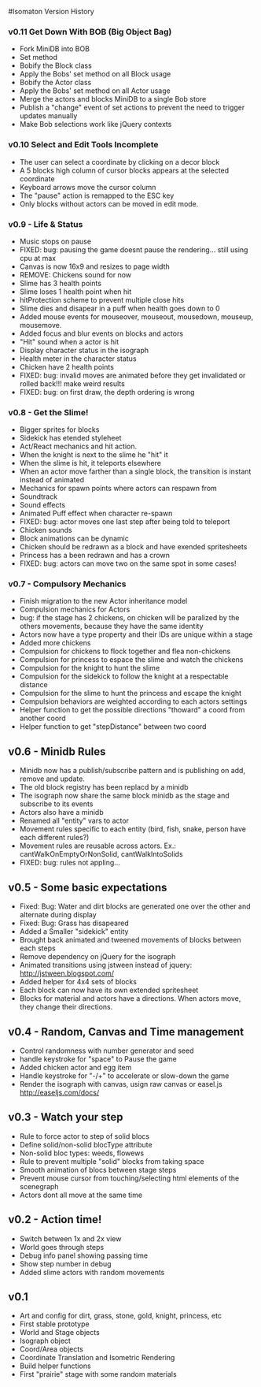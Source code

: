 #Isomaton Version History

### v0.11 Get Down With BOB (Big Object Bag)
- Fork MiniDB into BOB
- Set method
- Bobify the Block class
- Apply the Bobs' set method on all Block usage
- Bobify the Actor class
- Apply the Bobs' set method on all Actor usage
- Merge the actors and blocks MiniDB to a single Bob store
- Publish a "change" event of set actions to prevent the need to trigger updates manually
- Make Bob selections work like jQuery contexts

### v0.10 Select and Edit Tools Incomplete

- The user can select a coordinate by clicking on a decor block
- A 5 blocks high column of cursor blocks appears at the selected coordinate
- Keyboard arrows move the cursor column
- The "pause" action is remapped to the ESC key
- Only blocks without actors can be moved in edit mode.


### v0.9 - Life & Status

- Music stops on pause
- FIXED: bug: pausing the game doesnt pause the rendering... still using cpu at max
- Canvas is now 16x9 and resizes to page width
- REMOVE: Chickens sound for now
- Slime has 3 health points
- Slime loses 1 health point when hit
- hitProtection scheme to prevent multiple close hits
- Slime dies and disapear in a puff when health goes down to 0
- Added mouse events for mouseover, mouseout, mousedown, mouseup, mousemove.
- Added focus and blur events on blocks and actors
- "Hit" sound when a actor is hit
- Display character status in the isograph
- Health meter in the character status
- Chicken have 2 health points
- FIXED: bug: invalid moves are animated before they get invalidated or rolled back!!! make weird results
- FIXED: bug: on first draw, the depth ordering is wrong

### v0.8 - Get the Slime!

- Bigger sprites for blocks
- Sidekick has etended styleheet
- Act/React mechanics and hit action.
- When the knight is next to the slime he "hit" it
- When the slime is hit, it teleports elsewhere
- When an actor move farther than a single block, the transition is instant instead of animated
- Mechanics for spawn points where actors can respawn from
- Soundtrack
- Sound effects
- Animated Puff effect when character re-spawn
- FIXED: bug: actor moves one last step after being told to teleport
- Chicken sounds
- Block animations can be dynamic
- Chicken should be redrawn as a block and have exended spritesheets
- Princess has a been redrawn and has a crown
- FIXED: bug: actors can move two on the same spot in some cases!

### v0.7 - Compulsory Mechanics

- Finish migration to the new Actor inheritance model
- Compulsion mechanics for Actors
- bug: if the stage has 2 chickens, on chicken will be paralized by the others movements, because they have the same identity
- Actors now have a type property and their IDs are unique within a stage
- Added more chickens
- Compulsion for chickens to flock together and flea non-chickens
- Compulsion for princess to espace the slime and watch the chickens
- Compulsion for the knight to hunt the slime
- Compulsion for the sidekick to follow the knight at a respectable distance
- Compulsion for the slime to hunt the princess and escape the knight
- Compulsion behaviors are weighted according to each actors settings
- Helper function to get the possible directions "thoward" a coord from another coord
- Helper function to get "stepDistance" between two coord


## v0.6 - Minidb Rules

- Minidb now has a publish/subscribe pattern and is publishing on add, remove and update.
- The old block registry has been replacd by a minidb
- The isograph now share the same block minidb as the stage and subscribe to its events
- Actors also have a minidb
- Renamed all "entity" vars to actor
- Movement rules specific to each entity (bird, fish, snake, person have each different rules?)
- Movement rules are reusable across actors. Ex.: cantWalkOnEmptyOrNonSolid, cantWalkIntoSolids
- FIXED: bug: rules not appling...

## v0.5 - Some basic expectations

- Fixed: Bug: Water and dirt blocks are generated one over the other and alternate during display
- Fixed: Bug: Grass has disapeared
- Added a Smaller "sidekick" entity
- Brought back animated and tweened movements of blocks between each steps
- Remove dependency on jQuery for the isograph
- Animated transitions using jstween instead of jquery: http://jstween.blogspot.com/
- Added helper for 4x4 sets of blocks
- Each block can now have its own extended spritesheet
- Blocks for material and actors have a directions. When actors move, they change their directions.

## v0.4 - Random, Canvas and Time management

- Control randomness with number generator and seed
- handle keystroke for "space" to Pause the game
- Added chicken actor and egg item
- Handle keystroke for "-/+" to accelerate or slow-down the game
- Render the isograph with canvas, usign raw canvas or easel.js http://easeljs.com/docs/

## v0.3 - Watch your step

- Rule to force actor to step of solid blocs
- Define solid/non-solid blocType attribute
- Non-solid bloc types: weeds, flowews
- Rule to prevent multiple "solid" blocks from taking space
- Smooth animation of blocs between stage steps
- Prevent mouse cursor from touching/selecting html elements of the scenegraph
- Actors dont all move at the same time

## v0.2 - Action time!

- Switch between 1x and 2x view
- World goes through steps
- Debug info panel showing passing time
- Show step number in debug
- Added slime actors with random movements

## v0.1

- Art and config for dirt, grass, stone, gold, knight, princess, etc
- First stable prototype
- World and Stage objects
- Isograph object
- Coord/Area objects
- Coordinate Translation and Isometric Rendering
- Build helper functions
- First "prairie" stage with some random materials



